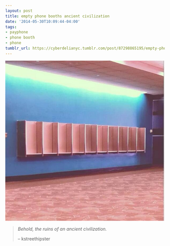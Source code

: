 ```yaml
---
layout: post
title: empty phone booths ancient civilization
date: '2014-05-30T10:09:44-04:00'
tags:
- payphone
- phone booth
- phone
tumblr_url: https://cyberdelianyc.tumblr.com/post/87298865195/empty-phone-booths-ancient-civilization
---
```

 ![](/images/tumblr_n6e4o8k7BO1tqzrm7o1_640.jpg)  

> _Behold, the ruins of an ancient civilization._
> 
> – kstreethipster
